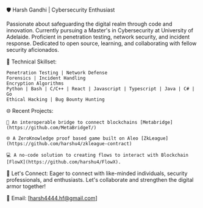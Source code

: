 🛡️ Harsh Gandhi | Cybersecurity Enthusiast

Passionate about safeguarding the digital realm through code and innovation. Currently pursuing a Master's in Cybersecurity at University of Adelaide. Proficient in penetration testing, network security, and incident response. Dedicated to open source, learning, and collaborating with fellow security aficionados.

🔐 Technical Skillset:

    Penetration Testing | Network Defense
    Forensics | Incident Handling
    Encryption Algorithms
    Python | Bash | C/C++ | React | Javascript | Typescript | Java | C# | Go
    Ethical Hacking | Bug Bounty Hunting
    

🌐 Recent Projects:

    🚀 An interoperable bridge to connect blockchains [Metabridge](https://github.com/MetaBridgeT/)
    
    🌐 A ZeroKnowledge proof based game built on Aleo [ZkLeague](https://github.com/harshu4/zkleague-contract)
    
    💻 A no-code solution to creating flows to interact with Blockchain [FlowX](https://github.com/harshu4/FlowX).

💬 Let's Connect:
Eager to connect with like-minded individuals, security professionals, and enthusiasts. Let's collaborate and strengthen the digital armor together!

📧 Email: [harsh4444.hf@gmail.com]



